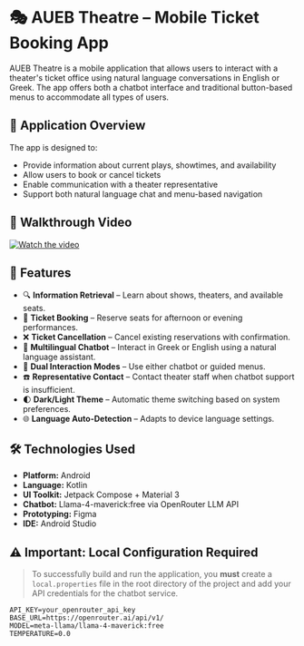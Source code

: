 # 🎭 AUEB Theatre – Mobile Ticket Booking App

AUEB Theatre is a mobile application that allows users to interact with a theater's ticket office using natural language conversations in English or Greek. The app offers both a chatbot interface and traditional button-based menus to accommodate all types of users.

## 📱 Application Overview

The app is designed to:

- Provide information about current plays, showtimes, and availability
- Allow users to book or cancel tickets
- Enable communication with a theater representative
- Support both natural language chat and menu-based navigation

## 🎥 Walkthrough Video

[![Watch the video](https://img.youtube.com/vi/mE2d8fXswAs/0.jpg)](https://www.youtube.com/watch?v=mE2d8fXswAs)

## 🌟 Features

- 🔍 **Information Retrieval** – Learn about shows, theaters, and available seats.
- 🎫 **Ticket Booking** – Reserve seats for afternoon or evening performances.
- ❌ **Ticket Cancellation** – Cancel existing reservations with confirmation.
- 💬 **Multilingual Chatbot** – Interact in Greek or English using a natural language assistant.
- 🧭 **Dual Interaction Modes** – Use either chatbot or guided menus.
- ☎️ **Representative Contact** – Contact theater staff when chatbot support is insufficient.
- 🌓 **Dark/Light Theme** – Automatic theme switching based on system preferences.
- 🌐 **Language Auto-Detection** – Adapts to device language settings.

## 🛠 Technologies Used

- **Platform:** Android  
- **Language:** Kotlin  
- **UI Toolkit:** Jetpack Compose + Material 3  
- **Chatbot:** Llama-4-maverick:free via OpenRouter LLM API  
- **Prototyping:** Figma  
- **IDE:** Android Studio  

## ⚠️ Important: Local Configuration Required

> To successfully build and run the application, you **must** create a `local.properties` file in the root directory of the project and add your API credentials for the chatbot service.

```properties
API_KEY=your_openrouter_api_key
BASE_URL=https://openrouter.ai/api/v1/
MODEL=meta-llama/llama-4-maverick:free
TEMPERATURE=0.0
